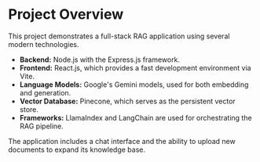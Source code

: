 # Project Overview

This project demonstrates a full-stack RAG application using several modern technologies.

* **Backend:** Node.js with the Express.js framework.
* **Frontend:** React.js, which provides a fast development environment via Vite.
* **Language Models:** Google's Gemini models, used for both embedding and generation.
* **Vector Database:** Pinecone, which serves as the persistent vector store.
* **Frameworks:** LlamaIndex and LangChain are used for orchestrating the RAG pipeline.

The application includes a chat interface and the ability to upload new documents to expand its knowledge base.